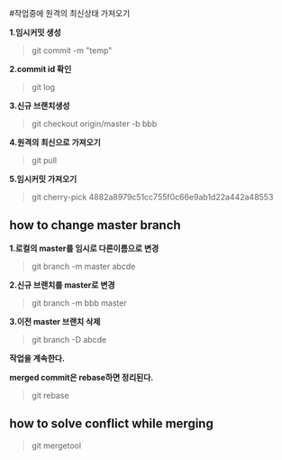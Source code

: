 #작업중에 원격의 최신상태 가져오기


__1.임시커밋 생성__
> git commit -m "temp"

__2.commit id 확인__
> git log

__3.신규 브랜치생성__
> git checkout origin/master -b bbb

__4.원격의 최신으로 가져오기__
> git pull

__5.임시커밋 가져오기__
> git cherry-pick 4882a8979c51cc755f0c66e9ab1d22a442a48553



## how to change master branch
__1.로컬의 master를 임시로 다른이름으로 변경__
> git branch -m master abcde

__2.신규 브랜치를 master로 변경__
> git branch -m bbb master

__3.이전 master 브랜치 삭제__
> git branch -D abcde

__작업을 계속한다.__

__merged commit은 rebase하면 정리된다.__
> git rebase

## how to solve conflict while merging
> git mergetool
